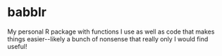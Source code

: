 # babblr
My personal R package with functions I use as well as code that makes things easier--likely a bunch of nonsense that really only I would find useful!

